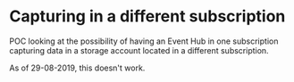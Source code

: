 # Capturing in a different subscription

POC looking at the possibility of having an Event Hub in one subscription capturing data in a storage account located in a different subscription.

As of 29-08-2019, this doesn't work.